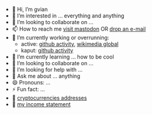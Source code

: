 - 🙏 Hi, I’m gvian
- 👀 I’m interested in ... everything and anything
- 💞️ I’m looking to collaborate on ...
- 📫 How to reach me <a rel="me" rel="noopener noreferrer nofollow" href="https://mstdn.social/@gvian">visit mastodon</a> OR <a rel="noopener noreferrer nofollow" href="mailto:givian@cock.li">drop an e-mail</a>
- 🔭 I’m currently working or overrunning:
  - active: [github activity](https://github.com/gvian), [wikimedia global](https://en.wikipedia.org/wiki/Special:CentralAuth?target=Givian)
  - kaput: [github activity](https://github.com/givianw)
- 🌱 I’m currently learning ... how to be cool
- 👯 I’m looking to collaborate on ...
- 🤔 I’m looking for help with ...
- 💬 Ask me about ... anything
- 😄 Pronouns: ...
- ⚡ Fun fact: ...
- 🧾 [cryptocurrencies addresses](https://github.com/gvian/gvian/blob/7d3263bdebf7c0f2b4880fac9e78b3b71a3e6418/cryptocurrencies.md)
- :ledger: [my income statement](https://github.com/gvian/gvian/blob/a1d0a8b58a9a21dc53fb671791ca6fe492b0caf5/income%20statement.md)
